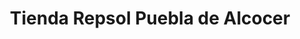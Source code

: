 ---
title: "Tienda Repsol Puebla de Alcocer"
url: /puebla-de-alcocer/tienda-repsol-puebla-de-alcocer/
shop: Lebensmittel
---